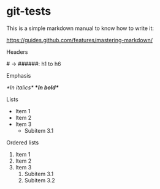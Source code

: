 # git-tests

This is a simple markdown manual to know how to write it:

https://guides.github.com/features/mastering-markdown/

Headers

\# -> \######: h1 to h6

Emphasis

*\*In italics\**
**\**In bold\****

Lists

* Item 1
* Item 2
* Item 3
    * Subitem 3.1

Ordered lists

1. Item 1
1. Item 2
1. Item 3
    1. Subitem 3.1
    1. Subitem 3.2